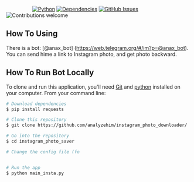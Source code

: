 &nbsp;&nbsp;&nbsp;&nbsp;&nbsp;&nbsp;&nbsp;&nbsp;&nbsp;&nbsp;&nbsp;&nbsp;&nbsp;&nbsp;&nbsp;&nbsp;&nbsp;
[![Python](https://img.shields.io/badge/python-2.7-brightgreen.svg)](https://www.python.org/download/releases/2.7)
[![Dependencies](https://img.shields.io/badge/dependencies-up%20to%20date-brightgreen.svg)](http://docs.python-requests.org/en/master)
[![GitHub Issues](https://img.shields.io/github/issues/anfederico/Clairvoyant.svg)](https://github.com/anfederico/Clairvoyant/issues)
![Contributions welcome](https://img.shields.io/badge/contributions-welcome-orange.svg)


## How To Using
There is a bot: [@anax_bot] (https://web.telegram.org/#/im?p=@anax_bot).
You can send hime a link to Instagram photo, and get photo backward.



## How To Run Bot Locally

To clone and run this application, you'll need [Git](https://git-scm.com) and [python](https://www.python.org/download/releases/2.7) installed on your computer. From your command line:

```bash
# Download dependencies
$ pip install requests

# Clone this repository
$ git clone https://github.com/analyzehim/instagram_photo_downloader/

# Go into the repository
$ cd instagram_photo_saver

# Change the config file (fo


# Run the app
$ python main_insta.py
```